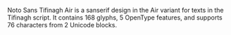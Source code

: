 Noto Sans Tifinagh Air is a sanserif design in the Air variant for texts in the Tifinagh script. It contains 168 glyphs, 5 OpenType features, and supports 76 characters from 2 Unicode blocks.